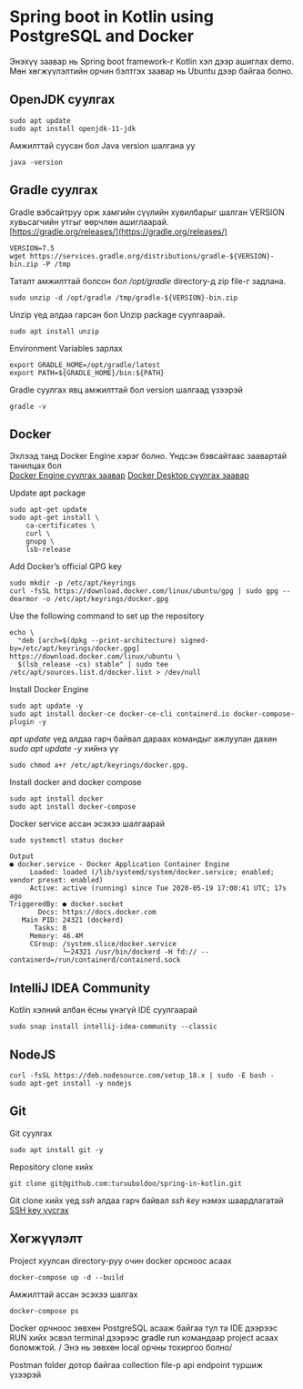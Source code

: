 # Spring boot in Kotlin using PostgreSQL and Docker

Энэхүү заавар нь Spring boot framework-г Kotlin хэл дээр ашиглах demo. Мөн хөгжүүлэлтийн орчин бэлтгэх заавар нь Ubuntu дээр байгаа болно.

## OpenJDK суулгах
```
sudo apt update
sudo apt install openjdk-11-jdk
```

Амжилттай суусан бол Java version шалгана уу
```
java -version
```

## Gradle суулгах
Gradle вэбсайтруу орж хамгийн сүүлийн хувилбарыг шалган VERSION хувьсагчийн утгыг өөрчлөн ашиглаарай.  
[https://gradle.org/releases/](https://gradle.org/releases/)

```
VERSION=7.5
wget https://services.gradle.org/distributions/gradle-${VERSION}-bin.zip -P /tmp
```

Таталт амжилттай болсон бол */opt/gradle* directory-д zip file-г задлана.

```
sudo unzip -d /opt/gradle /tmp/gradle-${VERSION}-bin.zip
```

Unzip үед алдаа гарсан бол Unzip package суулгаарай.

```
sudo apt install unzip
```

Environment Variables зарлах

```
export GRADLE_HOME=/opt/gradle/latest
export PATH=${GRADLE_HOME}/bin:${PATH}
```

Gradle суулгах явц амжилттай бол version шалгаад үзээрэй

```
gradle -v
```

## Docker

Эхлээд танд Docker Engine хэрэг болно. Үндсэн бэвсайтаас заавартай танилцах бол  
[Docker Engine суулгах заавар](https://docs.docker.com/engine/install/ubuntu/)
[Docker Desktop суулгах заавар](https://docs.docker.com/desktop/install/ubuntu/)

Update apt package
```
sudo apt-get update
sudo apt-get install \
    ca-certificates \
    curl \
    gnupg \
    lsb-release
```

Add Docker’s official GPG key

```
sudo mkdir -p /etc/apt/keyrings
curl -fsSL https://download.docker.com/linux/ubuntu/gpg | sudo gpg --dearmor -o /etc/apt/keyrings/docker.gpg
```

Use the following command to set up the repository
```
echo \
  "deb [arch=$(dpkg --print-architecture) signed-by=/etc/apt/keyrings/docker.gpg] https://download.docker.com/linux/ubuntu \
  $(lsb_release -cs) stable" | sudo tee /etc/apt/sources.list.d/docker.list > /dev/null
```

Install Docker Engine
```
sudo apt update -y
sudo apt install docker-ce docker-ce-cli containerd.io docker-compose-plugin -y
```

_apt update_ үед алдаа гарч байвал дараах командыг ажлуулан дахин _sudo apt update -y_ хийнэ үү
```
sudo chmod a+r /etc/apt/keyrings/docker.gpg.
```

Install docker and docker compose
```
sudo apt install docker
sudo apt install docker-compose
```
Docker service ассан эсэхээ шалгаарай
```
sudo systemctl status docker
```
```
Output
● docker.service - Docker Application Container Engine
     Loaded: loaded (/lib/systemd/system/docker.service; enabled; vendor preset: enabled)
     Active: active (running) since Tue 2020-05-19 17:00:41 UTC; 17s ago
TriggeredBy: ● docker.socket
       Docs: https://docs.docker.com
   Main PID: 24321 (dockerd)
      Tasks: 8
     Memory: 46.4M
     CGroup: /system.slice/docker.service
             └─24321 /usr/bin/dockerd -H fd:// --containerd=/run/containerd/containerd.sock
```

## IntelliJ IDEA Community
Kotlin хэлний албан ёсны үнэгүй IDE суулгаарай

```
sudo snap install intellij-idea-community --classic
```

## NodeJS
```
curl -fsSL https://deb.nodesource.com/setup_18.x | sudo -E bash -
sudo apt-get install -y nodejs
```

## Git
Git суулгах
```
sudo apt install git -y
```
Repository clone хийх
```
git clone git@github.com:turuuboldoo/spring-in-kotlin.git
```

Git clone хийх үед _ssh_ алдаа гарч байвал _ssh key_ нэмэх шаардлагатай [SSH key үүсгэх](https://docs.github.com/en/authentication/connecting-to-github-with-ssh/generating-a-new-ssh-key-and-adding-it-to-the-ssh-agent)

## Хөгжүүлэлт
Project хуулсан directory-руу очин docker орсноос асаах

```
docker-compose up -d --build
```

Амжилттай ассан эсэхээ шалгах
```
docker-compose ps
```

Docker орчноос зөвхөн PostgreSQL асааж байгаа тул та IDE дээрээс RUN хийх эсвэл terminal 
дээрээс <mark style="background-color: #FFF">gradle run</mark> командаар project асаах боломжтой. 
/ Энэ нь зөвхөн local орчны тохиргоо болно/

Postman folder дотор байгаа collection file-р api endpoint туршиж үзээрэй
